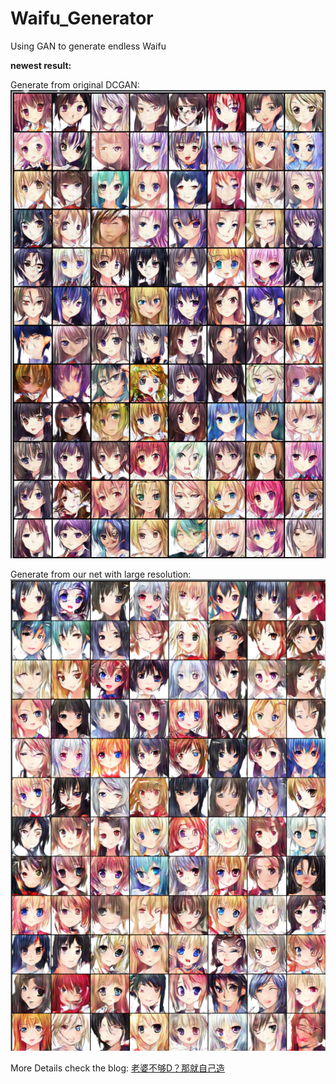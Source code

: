 # Waifu_Generator
Using GAN to generate endless Waifu

**newest result:**

Generate from original DCGAN:
![DCGAN](https://github.com/StarRealMan/Waifu_Generator/blob/main/images/Snipaste_2021-07-30_13-29-05.png?raw=true)

Generate from our net with large resolution:
![Ours](https://github.com/StarRealMan/Waifu_Generator/blob/main/images/Snipaste_2021-07-30_13-29-42.png?raw=true)

More Details check the blog:
[老婆不够D？那就自己造](http://starydy.xyz/2021/07/10/%E8%80%81%E5%A9%86%E4%B8%8D%E5%A4%9FD%EF%BC%9F%E9%82%A3%E5%B0%B1%E8%87%AA%E5%B7%B1%E9%80%A0%EF%BC%81/)
